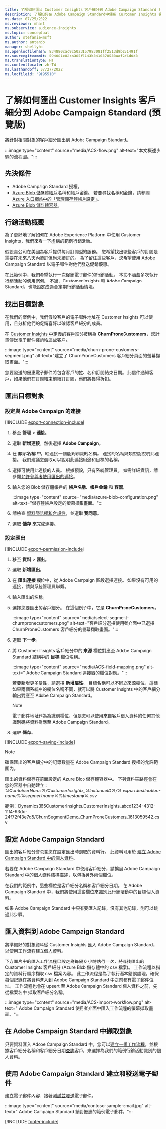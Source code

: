 ```yaml
---
title: 了解如何匯出 Customer Insights 客戶細分到 Adobe Campaign Standard (預覽版)
description: 了解如何在 Adobe Campaign Standard中使用 Customer Insights 客戶細分。
ms.date: 07/25/2022
ms.reviewer: mhart
ms.subservice: audience-insights
ms.topic: conceptual
author: stefanie-msft
ms.author: antando
manager: shellyha
ms.openlocfilehash: 834880cac9c5023157983081ff2513d9b051491f
ms.sourcegitcommit: 594081c82ca385f7143b3416378533aaf2d6d0d3
ms.translationtype: HT
ms.contentlocale: zh-TW
ms.lasthandoff: 07/27/2022
ms.locfileid: "9195510"
---
```

# <a name="export-customer-insights-segments-to-adobe-campaign-standard-preview"></a>了解如何匯出 Customer Insights 客戶細分到 Adobe Campaign Standard (預覽版)

將針對相關對象的客戶細分匯出到 Adobe Campaign Standard。

:::image type="content" source="media/ACS-flow.png" alt-text="本文概述步驟的流程圖。":::

## <a name="prerequisites"></a>先決條件

- Adobe Campaign Standard 授權。
- [Azure Blob 儲存體帳戶](/azure/storage/blobs/create-data-lake-storage-account)名稱和帳戶金鑰。 若要尋找名稱和金鑰，請參閱 [Azure 入口網站中的「管理儲存體帳戶設定」](/azure/storage/common/storage-account-manage)。
- [Azure Blob 儲存體容器](/azure/storage/blobs/storage-quickstart-blobs-portal#create-a-container)。

## <a name="campaign-overview"></a>行銷活動概觀

為了更好地了解如何在 Adobe Experience Platform 中使用 Customer Insights，我們來看一下虛構的範例行銷活動。

假設貴公司在美國為客戶提供每月訂閱型的服務。 您希望找出哪些客戶的訂閱是需要在未來八天內續訂但尚未續訂的。 為了留住這些客戶，您希望使用 Adobe Campaign Standard 以電子郵件對他們發送促銷優惠。

在此範例中，我們希望執行一次促銷電子郵件的行銷活動。 本文不涵蓋多次執行行銷活動的使用案例。 不過，Customer Insights 和  Adobe Campaign Standard，也能設定成適合定期行銷活動情境。

## <a name="identify-your-target-audience"></a>找出目標對象

在我們的案例中，我們假設客戶的電子郵件地址在 Customer Insights 可以使用，且分析他們的促銷喜好以確認客戶細分的成員。

在 [Customer Insights 中定義的客戶細分](segments.md)被稱為 **ChurnProneCustomers**，您計畫傳送電子郵件促銷給這些客戶。

:::image type="content" source="media/churn-prone-customers-segment.png" alt-text="建立了 ChurnProneCustomers 客戶細分頁面的螢幕擷取畫面。":::

您要發送的優惠電子郵件將包含客戶的姓、名和訂閱結束日期。 此信件通知客戶，如果他們在訂閱結束前續訂訂閱，他們將獲得折扣。

## <a name="export-your-target-audience"></a>匯出目標對象

### <a name="set-up-connection-to-adobe-campaign"></a>設定與 Adobe Campaign 的連接

[!INCLUDE [export-connection-include](includes/export-connection-admn.md)]

1. 移至 **管理** > **連接**。

1. 選取 **新增連接**，然後選擇 **Adobe Campaign**。

1. 在 **顯示名稱** 中，給連接一個能夠辨識的名稱。 連接的名稱與類型能說明此連接。 我們建議您選取可以說明此連接用途和目標的名稱。

1. 選擇可使用此連接的人員。 根據預設，只有系統管理員。 如需詳細資訊，請參閱[允許參與者使用匯出的連接](connections.md#allow-contributors-to-use-a-connection-for-exports)。

1. 輸入您的 Blob 儲存體帳戶的 **帳戶名稱**、**帳戶金鑰** 和 **容器**。  

   :::image type="content" source="media/azure-blob-configuration.png" alt-text="儲存體帳戶設定的螢幕擷取畫面。":::

1. 請檢查 [資料隱私權和合規性](connections.md#data-privacy-and-compliance)，並選取 **我同意**。

1. 選取 **儲存** 來完成連接。

### <a name="configure-an-export"></a>設定匯出

[!INCLUDE [export-permission-include](includes/export-permission.md)]

1. 移至 **資料** > **匯出**。

1. 選取 **新增匯出**。

1. 在 **匯出連接** 欄位中，從 Adobe Campaign 區段選擇連接。 如果沒有可用的連接，請與系統管理員聯繫。

1. 輸入匯出的名稱。

1. 選擇您要匯出的客戶細分。 在這個例子中，它是 **ChurnProneCustomers**。

   :::image type="content" source="media/select-segment-churnpronecustomers.png" alt-text="客戶細分選擇使用者介面中已選擇 ChurnProneCustomers 客戶細分的螢幕擷取畫面。":::

1. 選取 **下一步**。

1. 將 Customer Insights 客戶細分中的 **來源** 欄位對應至 Adobe Campaign Standard 結構中的 **目標** 欄位名稱。

   :::image type="content" source="media/ACS-field-mapping.png" alt-text=" Adobe Campaign Standard 連接器的欄位對應。":::

   若要新增更多屬性，請選擇 **新增屬性**。 目標名稱可以不同於來源欄位，這樣如果兩個系統中的欄位名稱不同，就可以將 Customer Insights 中的客戶細分輸出對應至 Adobe Campaign Standard。

   > [!NOTE]
   > 電子郵件地址作為為識別欄位，但是您可以使用來自客戶個人資料的任何其他識別碼將資料對應至 Adobe Campaign Standard。

1. 選取 **儲存**。

[!INCLUDE [export-saving-include](includes/export-saving.md)]

> [!NOTE]
> 確保匯出的客戶細分中的記錄數量在 Adobe Campaign Standard 授權的允許範圍內。

匯出的資料儲存在前面設定的 Azure Blob 儲存體容器中。 下列資料夾路徑會在您的容器中自動建立：*%ContainerName%/CustomerInsights_%instanceID%/% exportdestination-name%_%segmentname%_%timestamp%.csv*

範例：Dynamics365CustomerInsights/CustomerInsights_abcd1234-4312-11f4-93dc-24f72f43e7d5/ChurnSegmentDemo_ChurnProneCustomers_1613059542.csv

## <a name="configure-adobe-campaign-standard"></a>設定 Adobe Campaign Standard

匯出的客戶細分會包含您在設定匯出時選取的資料行。 此資料可用於 [建立 Adobe Campaign Standard 中的個人資料](https://experienceleague.adobe.com/docs/campaign-standard/using/profiles-and-audiences/managing-profiles/about-profiles.html#managing-profiles)。

若要在 Adobe Campaign Standard 中使用客戶細分，請擴展 Adobe Campaign Standard 中的[個人資料結構描述](https://experienceleague.adobe.com/docs/campaign-standard/using/developing/use-cases--extending-resources/extending-the-profile-resource-with-a-new-field.html#developing)，以包括另外兩個欄位。

在我們的範例中，這些欄位是客戶細分名稱和客戶細分日期。 在 Adobe Campaign Standard 中，我們將使用這些欄位來識別此行銷活動中的目標個人資料。

如果 Adobe Campaign Standard 中只有要匯入記錄，沒有其他記錄，則可以跳過此步驟。

## <a name="import-data-into-adobe-campaign-standard"></a>匯入資料到 Adobe Campaign Standard

將準備好的對象資料從 Customer Insights 匯入 Adobe Campaign Standard，以[使用工作流程建立個人資料](https://experienceleague.adobe.com/docs/campaign-standard/using/profiles-and-audiences/managing-profiles/creating-profiles.html#profiles-and-audiences)。

下方圖片中的匯入工作流程已設定為每隔 8 小時執行一次，將尋找匯出的 Customer Insights 客戶細分 (Azure Blob 儲存體中的 csv 檔案)。 工作流程以指定的資料行順序擷取 csv 檔案內容。 此工作流程是為了執行基本錯誤處理，確保每個記錄在將資料進入到 Adobe Campaign Standard 中之前都有電子郵件位址。 工作流程也會在 upsert 至 Adobe Campaign Standard 個人資料之前，先從檔案名中 擷取客戶細分名稱。

:::image type="content" source="media/ACS-import-workflow.png" alt-text=" Adobe Campaign Standard 使用者介面中匯入工作流程的螢幕擷取畫面。":::

## <a name="retrieve-the-audience-in-adobe-campaign-standard"></a>在 Adobe Campaign Standard 中擷取對象

只要資料匯入 Adobe Campaign Standard 中，您可以[建立一個工作流程](https://experienceleague.adobe.com/docs/campaign-standard/using/managing-processes-and-data/workflow-general-operation/building-a-workflow.html#managing-processes-and-data)，並根據客戶細分名稱和客戶細分日期[查詢](https://experienceleague.adobe.com/docs/campaign-standard/using/managing-processes-and-data/targeting-activities/query.html#managing-processes-and-data)客戶，來選擇為我們的範例行銷活動識別的個人資料。

## <a name="create-and-send-the-email-using-adobe-campaign-standard"></a>使用 Adobe Campaign Standard 建立和發送電子郵件

建立電子郵件內容，接著[測試並發送](https://experienceleague.adobe.com/docs/campaign-standard/using/testing-and-sending/get-started-sending-messages.html#preparing-and-testing-messages)電子郵件。

:::image type="content" source="media/contoso-sample-email.jpg" alt-text=" Adobe Campaign Standard 續訂優惠的範例電子郵件。":::

[!INCLUDE [footer-include](includes/footer-banner.md)]

